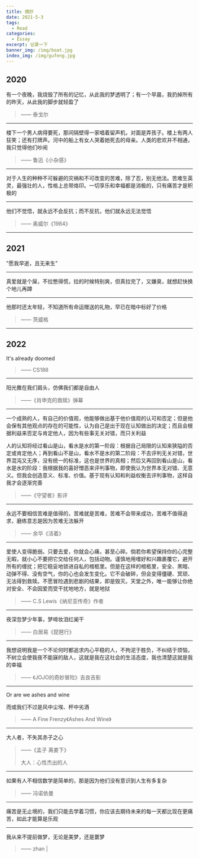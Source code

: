 ```yaml
---
title: 摘抄
date: 2021-5-3
tags:
  - Read
categories:
  - Essay
excerpt: 记录一下
banner_img: /img/boat.jpg
index_img: /img/gufeng.jpg
---
```


## 2020

有一个夜晚，我烧毁了所有的记忆，从此我的梦透明了；有一个早晨，我扔掉所有的昨天，从此我的脚步就轻盈了

> —— 泰戈尔

---

楼下一个男人病得要死，那间隔壁得一家唱着留声机，对面是弄孩子。楼上有两人狂笑；还有打牌声。河中的船上有女人哭着她死去的母亲。人类的悲欢并不相通，我只觉得他们吵闹

> —— 鲁迅《小杂感》

---

对于人生的种种不可躲避的灾祸和不可改变的苦难，除了忍，别无他法。苦难生英灵，最强壮的人，性格上总带烙印。一切享乐和幸福都是消极的，只有痛苦才是积极的

---

他们不觉悟，就永远不会反抗；而不反抗，他们就永远无法觉悟

> —— 奥威尔《1984》

---

## 2021

"愿我早逝，且无来生"

---

真爱就是个屎，不拉憋得慌，拉的时候特别爽，但真拉完了，又嫌臭，就想赶快换个地儿再蹲

---

他那时还太年轻，不知道所有命运赠送的礼物，早已在暗中标好了价格

> —— 茨威格

---

## 2022

It's already doomed

> —— CS188

---

阳光撒在我们肩头，仿佛我们都是自由人

> ——《肖申克的救赎》弹幕

---

一个成熟的人，有自己的价值观，他能够做出基于他价值观的认可和否定；但是他会保有其他观点的存在的可能性，认为自己是出于现在认知做出的决定；而且会根据利益来否定与肯定他人，因为有些事无关对错，而只关利益

人的认知将经过看山是山，看水是水的第一阶段：根据自己局限的认知来狭隘的否定或肯定他人；再到看山不是山，看水不是水的第二阶段：不去评判无关对错，世界混沌又无序，没有统一的标准，这也是世界的真相；然后又再回到看山是山，看水是水的阶段：我根据我的喜好憎恶来评判事物，即使我认为世界本无对错、无意义。但我会创造意义、标准、价值。基于现有认知和利益权衡去评判事物，这样自我才会逐渐完善

> ——《守望者》影评

---

永远不要相信苦难是值得的，苦难就是苦难，苦难不会带来成功，苦难不值得追求，磨练意志是因为苦难无法躲开

> —— 余华《活着》

---

爱使人变得脆弱。只要去爱，你就会心痛，甚至心碎。倘若你希望保持你的心完整无暇，就小心不要把它交给任何人，包括动物。谨慎地用嗜好和兴趣裹覆它，避开所有的缠扰；把它稳妥地锁进自私的棺柩里。但是在这样的棺柩里，安全、黑暗、动弹不得、没有空气，你的心也会发生变化。它不会破碎，但会变得僵硬、冥顽、无法得到救赎。不愿冒险遇到悲剧的结果，即是毁灭。天堂之外，唯一能够让你绝对安全、不会因爱而受干扰地地方，就是地狱

> —— C.S Lewis《纳尼亚传奇》作者

---

夜深忽梦少年事，梦啼妆泪红阑干

> —— 白居易《琵琶行》

---

我想说明我是一个不论何时都追求内心平稳的人，不拘泥于胜负，不纠结于烦恼，不树立会使我夜不能寐的敌人，这就是我在这社会的生活态度，我也清楚这就是我的幸福

> —— 《JOJO的奇妙冒险》吉良吉影

---

Or are we ashes and wine

而或我们不过是风中尘埃、杯中劣酒

> —— A Fine Frenzy《Ashes And Wine》

---

大人者，不失其赤子之心

> ——《孟子 离娄下》
>
> 大人：心性杰出的人

---

如果有人不相信数学是简单的，那是因为他们没有意识到人生有多复杂

> —— 冯诺依曼

---

痛苦是无止境的，我们只能去学着习惯，你应该去期待未来的每一天都比现在更痛苦，如此才能算是乐观

---

我从来不提前做梦，无论是美梦，还是噩梦

> —— zhan |
